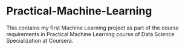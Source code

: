 # Practical-Machine-Learning
This contains my first Machine Learning project as part of the course requirements in Practical Machine Learning course of Data Science Specialization at Coursera. 
